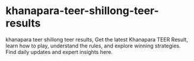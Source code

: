 # khanapara-teer-shillong-teer-results
khanapara teer shillong teer results, Get the latest Khanapara TEER Result, learn how to play, understand the rules, and explore winning strategies. Find daily updates and expert insights here.
